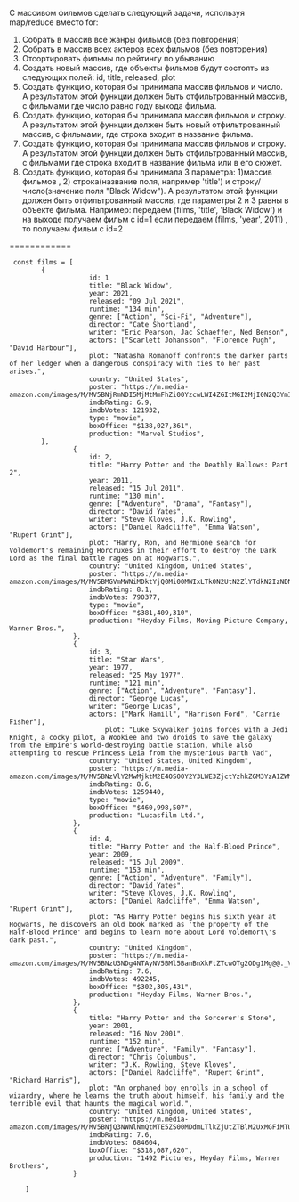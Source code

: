 C массивом фильмов сделать следующий задачи, используя map/reduce вместо for:
1. Собрать в массив все жанры фильмов (без повторения)
2. Собрать в массив всех актеров всех фильмов (без повторения)
3. Отсортировать фильмы по рейтингу по убыванию
4. Создать новый массив, где объекты фильмов будут состоять из следующих полей: id, title, released, plot
5. Создать функцию, которая бы принимала массив фильмов и число. А результатом этой функции должен быть отфильтрованный массив, с фильмами где число равно году выхода фильма.
6. Создать функцию, которая бы принимала массив фильмов и строку. А результатом этой функции должен быть новый отфильтрованный массив, с фильмами, где строка входит в название фильма.
7. Создать функцию, которая бы принимала массив фильмов и строку. А результатом этой функции должен быть отфильтрованный массив, с фильмами где строка входит в название фильма или в его сюжет.
8. Создать функцию, которая бы принимала 3 параметра: 1)массив фильмов , 2) строка(название поля, например 'title') и строку/число(значение поля "Black Widow"). А результатом этой функции должен быть отфильтрованный массив, где параметры 2 и 3 равны в объекте фильма. Например: передаем (films, 'title', 'Black Widow') и на выходе получаем фильм с id=1 если передаем (films, 'year', 2011) , то получаем фильм с id=2

============
```
 const films = [
        {
					id: 1
					title: "Black Widow",
					year: 2021,
					released: "09 Jul 2021",
					runtime: "134 min",
					genre: ["Action", "Sci-Fi", "Adventure"],
					director: "Cate Shortland",
					writer: "Eric Pearson, Jac Schaeffer, Ned Benson",
					actors: ["Scarlett Johansson", "Florence Pugh", "David Harbour"],
					plot: "Natasha Romanoff confronts the darker parts of her ledger when a dangerous conspiracy with ties to her past arises.",
					country: "United States",
					poster: "https://m.media-amazon.com/images/M/MV5BNjRmNDI5MjMtMmFhZi00YzcwLWI4ZGItMGI2MjI0N2Q3YmIwXkEyXkFqcGdeQXVyMTkxNjUyNQ@@._V1_SX300.jpg",
					imdbRating: 6.9,
					imdbVotes: 121932,
					type: "movie",
					boxOffice: "$138,027,361",
					production: "Marvel Studios",
        },
				{
					id: 2,
					title: "Harry Potter and the Deathly Hallows: Part 2",
					year: 2011,
					released: "15 Jul 2011",
					runtime: "130 min",
					genre: ["Adventure", "Drama", "Fantasy"],
					director: "David Yates",
					writer: "Steve Kloves, J.K. Rowling",
					actors: ["Daniel Radcliffe", "Emma Watson", "Rupert Grint"],
				    plot: "Harry, Ron, and Hermione search for Voldemort's remaining Horcruxes in their effort to destroy the Dark Lord as the final battle rages on at Hogwarts.",
					country: "United Kingdom, United States",
					poster: "https://m.media-amazon.com/images/M/MV5BMGVmMWNiMDktYjQ0Mi00MWIxLTk0N2UtN2ZlYTdkN2IzNDNlXkEyXkFqcGdeQXVyODE5NzE3OTE@._V1_SX300.jpg",
					imdbRating: 8.1,
					imdbVotes: 790377,
					type: "movie",
					boxOffice: "$381,409,310",
					production: "Heyday Films, Moving Picture Company, Warner Bros.",
				},
				{
					id: 3,
					title: "Star Wars",
					year: 1977,
					released: "25 May 1977",
					runtime: "121 min",
					genre: ["Action", "Adventure", "Fantasy"],
					director: "George Lucas",
					writer: "George Lucas",
					actors: ["Mark Hamill", "Harrison Ford", "Carrie Fisher"],
						plot: "Luke Skywalker joins forces with a Jedi Knight, a cocky pilot, a Wookiee and two droids to save the galaxy from the Empire's world-destroying battle station, while also attempting to rescue Princess Leia from the mysterious Darth Vad",
					country: "United States, United Kingdom",
					poster: "https://m.media-amazon.com/images/M/MV5BNzVlY2MwMjktM2E4OS00Y2Y3LWE3ZjctYzhkZGM3YzA1ZWM2XkEyXkFqcGdeQXVyNzkwMjQ5NzM@._V1_SX300.jpg",
					imdbRating: 8.6,
					imdbVotes: 1259440,
					type: "movie",
					boxOffice: "$460,998,507",
					production: "Lucasfilm Ltd.",
				},
				{ 
					id: 4,
					title: "Harry Potter and the Half-Blood Prince",
					year: 2009,
					released: "15 Jul 2009",
					runtime: "153 min",
					genre: ["Action", "Adventure", "Family"],
					director: "David Yates",
					writer: "Steve Kloves, J.K. Rowling",
					actors: ["Daniel Radcliffe", "Emma Watson", "Rupert Grint"],
					plot: "As Harry Potter begins his sixth year at Hogwarts, he discovers an old book marked as 'the property of the Half-Blood Prince' and begins to learn more about Lord Voldemort\'s dark past.",
					country: "United Kingdom",
					poster: "https://m.media-amazon.com/images/M/MV5BNzU3NDg4NTAyNV5BMl5BanBnXkFtZTcwOTg2ODg1Mg@@._V1_SX300.jpg",
					imdbRating: 7.6,
					imdbVotes: 492245,
					boxOffice: "$302,305,431",
					production: "Heyday Films, Warner Bros.",
				}, 
				{
					title: "Harry Potter and the Sorcerer's Stone",
					year: 2001,
					released: "16 Nov 2001",
					runtime: "152 min",
					genre: ["Adventure", "Family", "Fantasy"],
					director: "Chris Columbus",
					writer: "J.K. Rowling, Steve Kloves",
					actors: ["Daniel Radcliffe", "Rupert Grint", "Richard Harris"],
					plot: "An orphaned boy enrolls in a school of wizardry, where he learns the truth about himself, his family and the terrible evil that haunts the magical world.",
					country: "United Kingdom, United States",
					poster: "https://m.media-amazon.com/images/M/MV5BNjQ3NWNlNmQtMTE5ZS00MDdmLTlkZjUtZTBlM2UxMGFiMTU3XkEyXkFqcGdeQXVyNjUwNzk3NDc@._V1_SX300.jpg",
					imdbRating: 7.6,
					imdbVotes: 684604,
					boxOffice: "$318,087,620",
					production: "1492 Pictures, Heyday Films, Warner Brothers",
				}
        
    ]
```